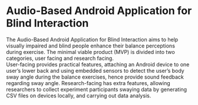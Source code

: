 # Audio-Based Android Application for Blind Interaction

The Audio-Based Android Application for Blind Interaction aims to help visually impaired and blind people enhance their balance perceptions during exercise. The minimal viable product (MVP) is divided into two categories, user facing and research facing.  
User-facing provides practical features, attaching an Android device to one user’s lower back and using embedded sensors to detect the user’s body sway angle during the balance exercises, hence provide sound feedback regarding sway angle.
Research-facing has extra features, allowing researchers to collect experiment participants swaying data by generating CSV files on devices locally, and carrying out data analysis.

